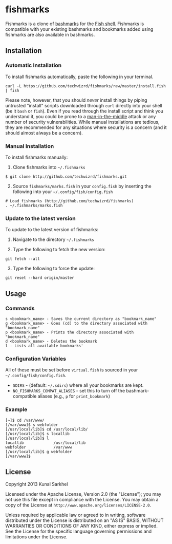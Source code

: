 # fishmarks
Fishmarks is a clone of [bashmarks](https://github.com/huyng/bashmarks) for the
[Fish shell](http://fishshell.com/). Fishmarks is compatible with your existing
bashmarks and bookmarks added using fishmarks are also available in bashmarks.

## Installation

### Automatic Installation

To install fishmarks automatically, paste the following in your terminal.

```fish
curl -L https://github.com/techwizrd/fishmarks/raw/master/install.fish | fish
```

Please note, however, that you should _never_ install things by piping untrusted "install" scripts downloaded through ``curl`` directly into your shell (be it ``bash`` or ``fish``). Even if you read through the install script and think you understand it, you could be prone to a [man-in-the-middle](http://en.wikipedia.org/wiki/Man-in-the-middle_attack) attack or any number of security vulnerabilities. While manual installations are tedious, they are recommended for any situations where security is a concern (and it should almost always be a concern).

### Manual Installation

To install fishmarks manually:

1.  Clone fishmarks into `~/.fishmarks`

```fish
$ git clone http://github.com/techwizrd/fishmarks.git
```

2.  Source `fishmarks/marks.fish` in your `config.fish` by inserting the
    following into your `~/.config/fish/config.fish`

```fish
# Load fishmarks (http://github.com/techwizrd/fishmarks)
. ~/.fishmarks/marks.fish
```
### Update to the latest version

To update to the latest version of fishmarks:

1.  Navigate to the directory `~/.fishmarks`

2.  Type the following to fetch the new version:

```fish
git fetch --all
```
3.  Type the following to force the update:

```fish
git reset --hard origin/master
```


## Usage

### Commands

```
s <bookmark_name> - Saves the current directory as "bookmark_name"
g <bookmark_name> - Goes (cd) to the directory associated with "bookmark_name"
p <bookmark_name> - Prints the directory associated with "bookmark_name"
d <bookmark_name> - Deletes the bookmark
l - Lists all available bookmarks'
```

### Configuration Variables
All of these must be set before `virtual.fish` is sourced in your `~/.config/fish/config.fish`.

* `SDIRS` - (default: `~/.sdirs`) where all your bookmarks are kept.
* `NO_FISHMARKS_COMPAT_ALIASES` - set this to turn off the bashmark-compatible aliases (e.g., `p` for `print_bookmark`)

### Example

```
[~]$ cd /var/www/
[/var/www]$ s webfolder
[/usr/local/lib]$ cd /usr/local/lib/
[/usr/local/lib]$ s locallib
[/usr/local/lib]$ l
locallib             /usr/local/lib
webfolder            /var/www
[/usr/local/lib]$ g webfolder
[/var/www]$
```

## License
Copyright 2013 Kunal Sarkhel

Licensed under the Apache License, Version 2.0 (the "License"); you may not use
this file except in compliance with the License.  You may obtain a copy of the
License at `http://www.apache.org/licenses/LICENSE-2.0`.

Unless required by applicable law or agreed to in writing, software distributed
under the License is distributed on an "AS IS" BASIS, WITHOUT WARRANTIES OR
CONDITIONS OF ANY KIND, either express or implied.  See the License for the
specific language governing permissions and limitations under the License.
